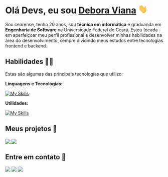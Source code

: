 
<h1>Olá Devs, eu sou <a  href="https://www.linkedin.com/in/deboraviana3/">Debora Viana</a> <img  src="https://raw.githubusercontent.com/ABSphreak/ABSphreak/master/gifs/Hi.gif" width="30px"></h1>

Sou cearense, tenho 20 anos, sou **técnica em informática** e graduanda em **Engenharia de Software** na Universidade Federal do Ceará. Estou focada em aperfeiçoar meu perfil profissional e desenvolver minhas habilidades na área do desenvolvimento, sempre dividindo meus estudos entre tecnologias frontend e backend.

## Habilidades 👨‍💻

Estas são algumas das principais tecnologias que utilizo:

**Linguagens e Tecnologias:**

[![My Skills](https://skillicons.dev/icons?i=java,spring,postgresql,html,css,javascript,typescript,nodejs,react,&theme=dark&perline=15)](https://skillicons.dev)

**Utilidades:**

[![My Skills](https://skillicons.dev/icons?i=docker,electron,figma,vscode,gitlab,idea&theme=dark&perline=15)](https://skillicons.dev)

## Meus projetos :muscle:

<a href="https://github.com/deboravians/SGB">
  <img align="center" src="https://github-readme-stats.vercel.app/api/pin/?username=deboravians&repo=SGB&theme=dark" />
</a>   

<a href="https://github.com/deboravians/toDoList-docker">
  <img align="center" src="https://github-readme-stats.vercel.app/api/pin/?username=deboravians&repo=toDoList-docker&theme=dark" />
</a> 

## Entre em contato :handshake:

<a href="https://www.linkedin.com/in/deboraviana3/"><img src="https://skillicons.dev/icons?i=linkedin&theme=dark&perline=15"></a>
<a href="mailto:deboravianadev@gmail.com"><img src="https://skillicons.dev/icons?i=gmail&theme=dark&perline=15"></a>
<a href="https://www.instagram.com/deboravians/"><img src="https://skillicons.dev/icons?i=instagram&theme=dark&perline=15"></a>
